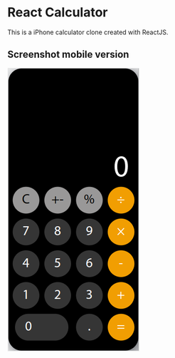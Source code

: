 # React Calculator
This is a iPhone calculator clone created with ReactJS.

## Screenshot mobile version

![alt text](https://github.com/gtsad/React-Calculator--iphone-clone-/blob/master/Screenshot%20from%202023-01-16%2021-53-51.png)
